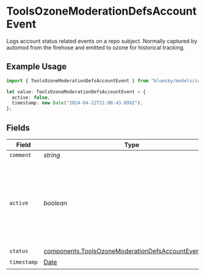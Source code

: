 # ToolsOzoneModerationDefsAccountEvent

Logs account status related events on a repo subject. Normally captured by automod from the firehose and emitted to ozone for historical tracking.

## Example Usage

```typescript
import { ToolsOzoneModerationDefsAccountEvent } from "bluesky/models/components";

let value: ToolsOzoneModerationDefsAccountEvent = {
  active: false,
  timestamp: new Date("2024-04-22T21:00:43.699Z"),
};
```

## Fields

| Field                                                                                                                          | Type                                                                                                                           | Required                                                                                                                       | Description                                                                                                                    |
| ------------------------------------------------------------------------------------------------------------------------------ | ------------------------------------------------------------------------------------------------------------------------------ | ------------------------------------------------------------------------------------------------------------------------------ | ------------------------------------------------------------------------------------------------------------------------------ |
| `comment`                                                                                                                      | *string*                                                                                                                       | :heavy_minus_sign:                                                                                                             | N/A                                                                                                                            |
| `active`                                                                                                                       | *boolean*                                                                                                                      | :heavy_check_mark:                                                                                                             | Indicates that the account has a repository which can be fetched from the host that emitted this event.                        |
| `status`                                                                                                                       | [components.ToolsOzoneModerationDefsAccountEventStatus](../../models/components/toolsozonemoderationdefsaccounteventstatus.md) | :heavy_minus_sign:                                                                                                             | N/A                                                                                                                            |
| `timestamp`                                                                                                                    | [Date](https://developer.mozilla.org/en-US/docs/Web/JavaScript/Reference/Global_Objects/Date)                                  | :heavy_check_mark:                                                                                                             | N/A                                                                                                                            |
